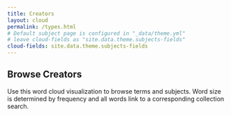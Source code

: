 ```yaml
---
title: Creators
layout: cloud
permalink: /types.html
# Default subject page is configured in "_data/theme.yml"
# leave cloud-fields as "site.data.theme.subjects-fields"
cloud-fields: site.data.theme.subjects-fields
---
```


## Browse Creators

Use this word cloud visualization to browse terms and subjects.
Word size is determined by frequency and all words link to a corresponding collection search.
